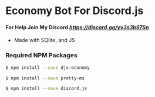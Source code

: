 # Economy Bot For Discord.js

#### For Help Join My Discord _https://discord.gg/yv3s3b97Sn_
* Made with SQlite, and JS

### Required NPM Packages

```bash
$ npm install --save djs-economy
```

```bash
$ npm install --save pretty-ms
```

```bash
$ npm install --save discord.js
```
